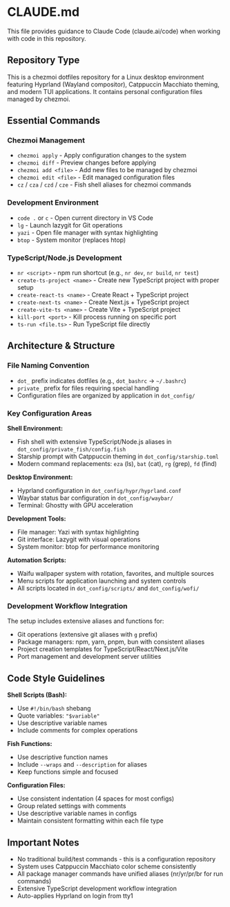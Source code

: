 # CLAUDE.md

This file provides guidance to Claude Code (claude.ai/code) when working with code in this repository.

## Repository Type
This is a chezmoi dotfiles repository for a Linux desktop environment featuring Hyprland (Wayland compositor), Catppuccin Macchiato theming, and modern TUI applications. It contains personal configuration files managed by chezmoi.

## Essential Commands

### Chezmoi Management
- `chezmoi apply` - Apply configuration changes to the system
- `chezmoi diff` - Preview changes before applying
- `chezmoi add <file>` - Add new files to be managed by chezmoi
- `chezmoi edit <file>` - Edit managed configuration files
- `cz` / `cza` / `czd` / `cze` - Fish shell aliases for chezmoi commands

### Development Environment
- `code .` or `c` - Open current directory in VS Code
- `lg` - Launch lazygit for Git operations
- `yazi` - Open file manager with syntax highlighting
- `btop` - System monitor (replaces htop)

### TypeScript/Node.js Development
- `nr <script>` - npm run shortcut (e.g., `nr dev`, `nr build`, `nr test`)
- `create-ts-project <name>` - Create new TypeScript project with proper setup
- `create-react-ts <name>` - Create React + TypeScript project
- `create-next-ts <name>` - Create Next.js + TypeScript project
- `create-vite-ts <name>` - Create Vite + TypeScript project
- `kill-port <port>` - Kill process running on specific port
- `ts-run <file.ts>` - Run TypeScript file directly

## Architecture & Structure

### File Naming Convention
- `dot_` prefix indicates dotfiles (e.g., `dot_bashrc` → `~/.bashrc`)
- `private_` prefix for files requiring special handling
- Configuration files are organized by application in `dot_config/`

### Key Configuration Areas

**Shell Environment:**
- Fish shell with extensive TypeScript/Node.js aliases in `dot_config/private_fish/config.fish`
- Starship prompt with Catppuccin theming in `dot_config/starship.toml`
- Modern command replacements: `eza` (ls), `bat` (cat), `rg` (grep), `fd` (find)

**Desktop Environment:**
- Hyprland configuration in `dot_config/hypr/hyprland.conf`
- Waybar status bar configuration in `dot_config/waybar/`
- Terminal: Ghostty with GPU acceleration

**Development Tools:**
- File manager: Yazi with syntax highlighting
- Git interface: Lazygit with visual operations
- System monitor: btop for performance monitoring

**Automation Scripts:**
- Waifu wallpaper system with rotation, favorites, and multiple sources
- Menu scripts for application launching and system controls
- All scripts located in `dot_config/scripts/` and `dot_config/wofi/`

### Development Workflow Integration
The setup includes extensive aliases and functions for:
- Git operations (extensive git aliases with `g` prefix)
- Package managers: npm, yarn, pnpm, bun with consistent aliases
- Project creation templates for TypeScript/React/Next.js/Vite
- Port management and development server utilities

## Code Style Guidelines

**Shell Scripts (Bash):**
- Use `#!/bin/bash` shebang
- Quote variables: `"$variable"`
- Use descriptive variable names
- Include comments for complex operations

**Fish Functions:**
- Use descriptive function names
- Include `--wraps` and `--description` for aliases
- Keep functions simple and focused

**Configuration Files:**
- Use consistent indentation (4 spaces for most configs)
- Group related settings with comments
- Use descriptive variable names in configs
- Maintain consistent formatting within each file type

## Important Notes
- No traditional build/test commands - this is a configuration repository
- System uses Catppuccin Macchiato color scheme consistently
- All package manager commands have unified aliases (nr/yr/pr/br for run commands)
- Extensive TypeScript development workflow integration
- Auto-applies Hyprland on login from tty1